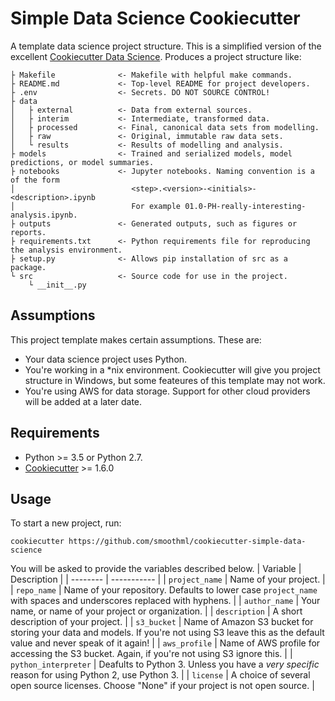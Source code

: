 # Simple Data Science Cookiecutter
A template data science project structure. This is a simplified version of the excellent [Cookiecutter Data Science](https://drivendata.github.io/cookiecutter-data-science). Produces a project structure like:
```
├ Makefile              <- Makefile with helpful make commands.
├ README.md             <- Top-level README for project developers.
├ .env                  <- Secrets. DO NOT SOURCE CONTROL!
├ data
│   ├ external          <- Data from external sources.
│   ├ interim           <- Intermediate, transformed data.
│   ├ processed         <- Final, canonical data sets from modelling.
│   ├ raw               <- Original, immutable raw data sets.
│   └ results           <- Results of modelling and analysis.
├ models                <- Trained and serialized models, model predictions, or model summaries.
├ notebooks             <- Jupyter notebooks. Naming convention is a of the form
│                          <step>.<version>-<initials>-<description>.ipynb
│                          For example 01.0-PH-really-interesting-analysis.ipynb.
├ outputs               <- Generated outputs, such as figures or reports.
├ requirements.txt      <- Python requirements file for reproducing the analysis environment.
├ setup.py              <- Allows pip installation of src as a package.
└ src                   <- Source code for use in the project.
    └ __init__.py
```

## Assumptions
This project template makes certain assumptions. These are:
* Your data science project uses Python.
* You're working in a *nix environment. Cookiecutter will give you project structure in Windows, but some feateures of this template may not work.
* You're using AWS for data storage. Support for other cloud providers will be added at a later date.

## Requirements
* Python >= 3.5 or Python 2.7.
* [Cookiecutter](https://cookiecutter.readthedocs.io) >= 1.6.0

## Usage
To start a new project, run:
```
cookiecutter https://github.com/smoothml/cookiecutter-simple-data-science
```
You will be asked to provide the variables described below.
| Variable | Description |
| -------- | ----------- |
| `project_name` | Name of your project. |
| `repo_name` | Name of your repository. Defaults to lower case `project_name` with spaces and underscores replaced with hyphens. |
| `author_name` | Your name, or name of your project or organization. |
| `description` | A short description of your project. |
| `s3_bucket` | Name of Amazon S3 bucket for storing your data and models. If you're not using S3 leave this as the default value and never speak of it again! |
| `aws_profile` | Name of AWS profile for accessing the S3 bucket. Again, if you're not using S3 ignore this. |
| `python_interpreter` | Deafults to Python 3. Unless you have a _very specific_ reason for using Python 2, use Python 3. |
| `license` | A choice of several open source licenses. Choose "None" if your project is not open source. |
